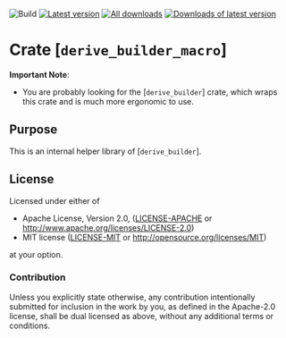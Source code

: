 ![Build](https://github.com/colin-kiegel/rust-derive-builder/workflows/Build/badge.svg?branch=master)
[![Latest version](https://img.shields.io/crates/v/derive_builder_macro.svg)](https://crates.io/crates/derive_builder_macro)
[![All downloads](https://img.shields.io/crates/d/derive_builder_macro.svg)](https://crates.io/crates/derive_builder_macro)
[![Downloads of latest version](https://img.shields.io/crates/dv/derive_builder_macro.svg)](https://crates.io/crates/derive_builder_macro)

# Crate [`derive_builder_macro`]

**Important Note**:

* You are probably looking for the [`derive_builder`] crate,
  which wraps this crate and is much more ergonomic to use.

## Purpose

This is an internal helper library of [`derive_builder`].

## License

Licensed under either of

- Apache License, Version 2.0, ([LICENSE-APACHE](LICENSE-APACHE) or <http://www.apache.org/licenses/LICENSE-2.0>)
- MIT license ([LICENSE-MIT](LICENSE-MIT) or <http://opensource.org/licenses/MIT>)

at your option.

### Contribution

Unless you explicitly state otherwise, any contribution intentionally
submitted for inclusion in the work by you, as defined in the Apache-2.0
license, shall be dual licensed as above, without any additional terms or
conditions.
